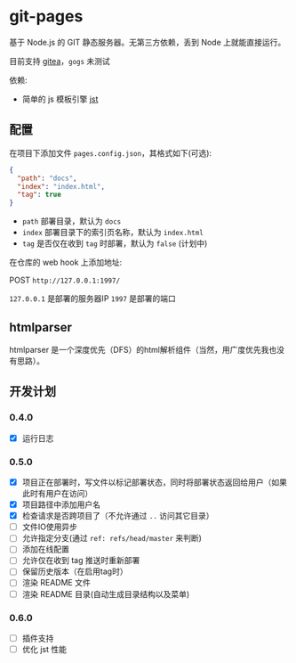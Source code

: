 # git-pages

基于 Node.js 的 GIT 静态服务器。无第三方依赖，丢到 Node 上就能直接运行。

目前支持 [gitea](https://gitea.io/)，`gogs` 未测试

依赖:

- 简单的 js 模板引擎 [jst](http://gitee.com/hyjiacan/jst)

## 配置

在项目下添加文件 `pages.config.json`，其格式如下(可选):

```json
{
  "path": "docs",
  "index": "index.html",
  "tag": true
}
```

- `path` 部署目录，默认为 `docs`
- `index` 部署目录下的索引页名称，默认为 `index.html`
- `tag` 是否仅在收到 `tag` 时部署，默认为 `false` (计划中)

在仓库的 web hook 上添加地址:

POST `http://127.0.0.1:1997/`


`127.0.0.1` 是部署的服务器IP
`1997` 是部署的端口

## htmlparser

htmlparser 是一个深度优先（DFS）的html解析组件（当然，用广度优先我也没有思路）。

## 开发计划

### 0.4.0

- [x] 运行日志

### 0.5.0

- [x] 项目正在部署时，写文件以标记部署状态，同时将部署状态返回给用户（如果此时有用户在访问）
- [x] 项目路径中添加用户名
- [x] 检查请求是否跨项目了（不允许通过 `..` 访问其它目录）
- [ ] 文件IO使用异步
- [ ] 允许指定分支(通过 `ref: refs/head/master` 来判断)
- [ ] 添加在线配置
- [ ] 允许仅在收到 tag 推送时重新部署
- [ ] 保留历史版本（在启用tag时）
- [ ] 渲染 README 文件
- [ ] 渲染 README 目录(自动生成目录结构以及菜单)

### 0.6.0

- [ ] 插件支持
- [ ] 优化 jst 性能
